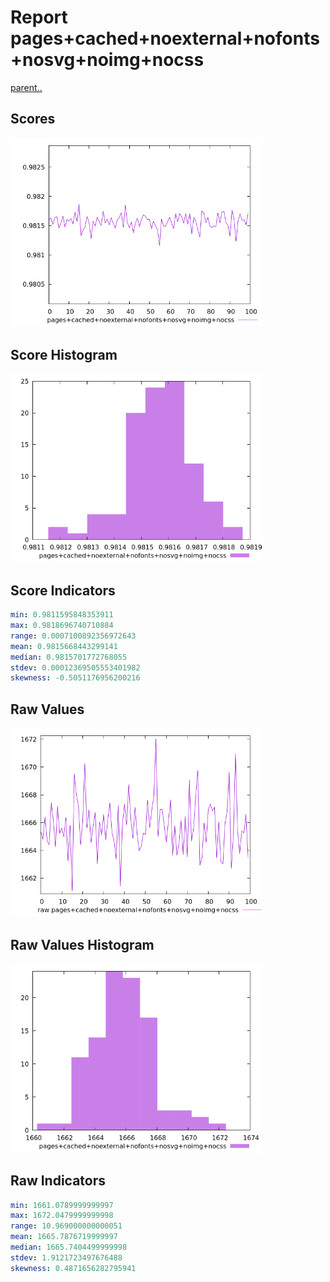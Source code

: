 # Report pages+cached+noexternal+nofonts+nosvg+noimg+nocss

[parent..](./..)  


## Scores

![score](./score.png)  

## Score Histogram

![hist](./hist.png)  

## Score Indicators

```yaml
min: 0.9811595848353911
max: 0.9818696740710884
range: 0.0007100892356972643
mean: 0.9815668443299141
median: 0.9815701772768055
stdev: 0.00012369505553401982
skewness: -0.5051176956200216

```

## Raw Values

![raw](./raw.png)  

## Raw Values Histogram

![raw hist](./raw_hist.png)  

## Raw Indicators

```yaml
min: 1661.0789999999997
max: 1672.0479999999998
range: 10.969000000000051
mean: 1665.7876719999997
median: 1665.7404499999998
stdev: 1.9121723497676488
skewness: 0.4871656282795941

```

<style>
  img {
    max-width: 80%;
  }
</style>
      
